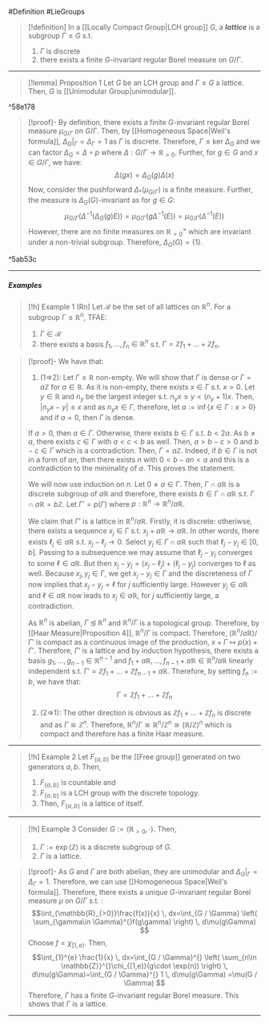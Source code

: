 #Definition #LieGroups 

> [!definition]
> In a [[Locally Compact Group|LCH group]] $G$, a ***lattice*** is a subgroup $\Gamma\leq G$ s.t. 
> 1. $\Gamma$ is discrete
> 2. there exists a finite $G$-invariant regular Borel measure on $G / \Gamma$.
---
> [!lemma] Proposition 1
> Let $G$ be an LCH group and $\Gamma\leq G$ a lattice. Then, $G$ is [[Unimodular Group|unimodular]].

^58e178

> [!proof]-
> By definition, there exists a finite $G$-invariant regular Borel measure $\mu_{G / \Gamma}$ on $G / \Gamma$. Then, by [[Homogeneous Space|Weil's formula]], $\Delta_{G}|_{\Gamma}=\Delta_{\Gamma}=1$ as $\Gamma$ is discrete. Therefore, $\Gamma\leq\text{ker }\Delta_{G}$ and we can factor $\Delta_{G}=\Delta \circ p$ where $\Delta:G / \Gamma\to \mathbb{R}_{>0}$. Further, for $g\in G$ and $x\in G / \Gamma$, we have: $$\Delta(gx)=\Delta_{G}(g)\Delta(x)$$Now, consider the pushforward $\Delta_{*}(\mu_{G / \Gamma})$ is a finite measure. Further, the measure is $\Delta_{G}(G)$-invariant as for $g\in G$: $$\mu_{G / \Gamma}(\Delta ^{-1}(\Delta_{G}(g)E))=\mu_{G / \Gamma}(g\Delta ^{-1}(E))=\mu_{G / \Gamma}(\Delta ^{-1}(E))$$ However, there are no finite measures on $\mathbb{R}_{>0}^\times$ which are invariant under a non-trivial subgroup. Therefore, $\Delta_{G}(G)=\{ 1 \}$. 

^5ab53c

---
##### Examples
> [!h] Example 1 (Rn)
> Let $\mathcal{R}$ be the set of all lattices on $\mathbb{R}^n$. For a subgroup $\Gamma\leq \mathbb{R}^n$, TFAE:
> 1. $\Gamma\in \mathcal{R}$
> 2. there exists a basis $f_{1},\dots,f_{n}\in \mathbb{R}^n$ s.t. $\Gamma=\mathbb{Z}f_{1}+\dots+\mathbb{Z}f_{n}$.

> [!proof]-
> We have that:
> 1. (1=>2): Let $\Gamma\leq \mathbb{R}$ non-empty. We will show that $\Gamma$ is dense or $\Gamma=a\mathbb{Z}$ for $a\in \mathbb{R}$. As it is non-empty, there exists $x\in \Gamma$ s.t. $x>0$. Let $y\in \mathbb{R}$ and $n_{y}$ be the largest integer s.t. $n_{y}x\leq y<(n_{y}+1)x$. Then, $\left| n_{y}x-y \right|\leq x$ and as $n_{y}x\in \Gamma$, therefore, let $a:=\inf\{ x\in \Gamma: x>0 \}$ and if $a=0$, then $\Gamma$ is dense.
> 
> 	If $a>0$, then $a\in \Gamma$. Otherwise, there exists $b\in \Gamma$ s.t. $b<2a$. As $b\neq a$, there exists $c\in \Gamma$ with $a<c<b$ as well. Then, $a>b-c>0$ and $b-c\in \Gamma$ which is a contradiction. Then, $\Gamma=a\mathbb{Z}$. Indeed, if $b\in \Gamma$ is not in a form of $an$, then there exists $n$ with $0<b-an<a$ and this is a contradiction to the minimality of $a$. This proves the statement.
> 
> 	We will now use induction on $n$. Let $0\neq a\in \Gamma$. Then, $\Gamma \cap a\mathbb{R}$ is a discrete subgroup of $a\mathbb{R}$ and therefore, there exists $b\in \Gamma \cap a\mathbb{R}$ s.t. $\Gamma \cap a\mathbb{R}=b\mathbb{Z}$. Let $\Gamma'=p(\Gamma )$ where $p:\mathbb{R}^n\to \mathbb{R}^n /a\mathbb{R}$. 
> 
> 	We claim that $\Gamma'$ is a lattice in $\mathbb{R}^n / a\mathbb{R}$. Firstly, it is discrete: otheriwse, there exists a sequence $x_{j}\in \Gamma$ s.t. $x_{j}+a\mathbb{R}\to a\mathbb{R}$. In other words, there exists $\ell_{j}\in a\mathbb{R}$ s.t. $x_{j}-\ell_{j}\to 0$. Select $y_{j}\in \Gamma \cap a\mathbb{R}$ such that $\ell_{j}-y_{j}\in [0,b]$. Passing to a subsequence we may assume that $\ell_{j}-y_{j}$ converges to some $\ell\in a\mathbb{R}$. But then $x_{j}-y_{j}=(x_{j}-\ell_{j})+(\ell_{j}-y_{j})$ converges to $\ell$ as well. Because $x_{j},y_{j}\in \Gamma$, we get $x_{j}-y_{j}\in \Gamma$ and the discreteness of $\Gamma$ now implies that $x_{j}-y_{j}=\ell$ for $j$ sufficiently large. However $y_{j}\in a\mathbb{R}$ and $\ell\in a\mathbb{R}$ now leads to $x_{j}\in a\mathbb{R}$, for $j$ sufficiently large, a contradiction. 
> 
> 	As $\mathbb{R}^n$ is abelian, $\Gamma\unlhd \mathbb{R}^n$ and   $\mathbb{R}^n / \Gamma$ is a topological group. Therefore, by [[Haar Measure|Proposition 4]], $\mathbb{R}^n / \Gamma$ is compact. Therefore, $(\mathbb{R}^n / a\mathbb{R}) / \Gamma'$ is compact as a continuous image of the production, $x+\Gamma\mapsto p(x)+\Gamma'$. Therefore, $\Gamma'$ is a lattice and by induction hypothesis, there exists a basis $g_{1},\dots,g_{n-1}\in \mathbb{R}^{n-1}$ and $f_{1}+a\mathbb{R},\dots,f_{n-1}+a\mathbb{R}\in \mathbb{R}^n / a\mathbb{R}$ linearly independent s.t. $\Gamma'=\mathbb{Z} f_{1}+\dots+\mathbb{Z}f_{n-1}+a\mathbb{R}$. Therefore, by setting $f_{n}:=b$, we have that: $$\Gamma=\mathbb{Z}f_{1}+\dots+\mathbb{Z}f_{n}$$ 
> 
> 2. (2=>1): The other direction is obvious as $\mathbb{Z}f_{1}+\dots+\mathbb{Z}f_{n}$ is discrete and as $\Gamma\cong \mathbb{Z}^n$. Therefore, $\mathbb{R}^n / \Gamma\cong \mathbb{R}^n / \mathbb{Z}^n\cong (\mathbb{R} / \mathbb{Z})^n$ which is compact and therefore has a finite Haar measure.
---
> [!h] Example 2 
> Let $F_{\{ a,b \}}$ be the [[Free group]] generated on two generators $a,b$. Then, 
> 1. $F_{\{ a,b \}}$ is countable and 
> 2. $F_{\{ a,b \}}$ is a LCH group with the discrete topology.
> 3. Then, $F_{\{ a,b \}}$ is a lattice of itself.
---
> [!h] Example 3
> Consider $G:=(\mathbb{R}_{>0},\cdot)$. Then, 
> 1. $\Gamma:=\exp(\mathbb{Z})$ is a discrete subgroup of $G$.
> 2. $\Gamma$ is a lattice.

> [!proof]-
> As $G$ and $\Gamma$ are both abelian, they are unimodular and $\Delta_{G}|_{\Gamma}=\Delta_{\Gamma}=1$. Therefore, we can use [[Homogeneous Space|Weil's formula]]. Therefore, there exists a unique $G$-invariant regular Borel measure $\mu$ on $G / \Gamma$ s.t. :$$\int_{\mathbb{R}_{>0}}\frac{f(x)}{x}  \, dx=\int_{G / \Gamma} \left( \sum_{\gamma\in \Gamma}^{}f(g\gamma) \right) \, d\mu(g\Gamma)  $$Choose $f=\chi_{[1,e)}$. Then, $$\int_{1}^{e} \frac{1}{x} \, dx=\int_{G / \Gamma}^{} \left( \sum_{n\in \mathbb{Z}}^{}\chi_{[1,e)}(g\cdot \exp(n)) \right)  \, d\mu(g\Gamma)=\int_{G / \Gamma}^{} 1  \, d\mu(g\Gamma) =\mu(G / \Gamma) $$Therefore, $\Gamma$ has a finite $G$-invariant regular Borel measure. This shows that $\Gamma$ is a lattice.
---
